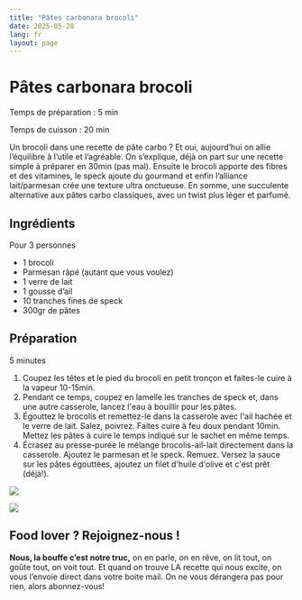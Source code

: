 ```yaml
---
title: "Pâtes carbonara brocoli"
date: 2025-05-28
lang: fr
layout: page
---
```

# Pâtes carbonara brocoli

Temps de préparation : 5 min

Temps de cuisson : 20 min

Un brocoli dans une recette de pâte carbo ? Et oui, aujourd’hui on allie l’équilibre à l’utile et l’agréable. On s’explique, déjà on part sur une recette simple à préparer en 30min (pas mal). Ensuite le brocoli apporte des fibres et des vitamines, le speck ajoute du gourmand et enfin l’alliance lait/parmesan crée une texture ultra onctueuse. En somme, une succulente alternative aux pâtes carbo classiques, avec un twist plus léger et parfumé.

## Ingrédients

Pour 3 personnes

-   1 brocoli
-   Parmesan râpé (autant que vous voulez)
-   1 verre de lait
-   1 gousse d’ail
-   10 tranches fines de speck
-   300gr de pâtes

## Préparation

5 minutes

1.  Coupez les têtes et le pied du brocoli en petit tronçon et faites-le cuire à la vapeur 10-15min.
2.  Pendant ce temps, coupez en lamelle les tranches de speck et, dans une autre casserole, lancez l'eau à bouillir pour les pâtes.
3.  Égouttez le brocolis et remettez-le dans la casserole avec l'ail hachée et le verre de lait. Salez, poivrez. Faites cuire à feu doux pendant 10min. Mettez les pâtes à cuire le temps indiqué sur le sachet en même temps.
4.  Écrasez au presse-purée le mélange brocolis-ail-lait directement dans la casserole. Ajoutez le parmesan et le speck. Remuez. Versez la sauce sur les pâtes égouttées, ajoutez un filet d'huile d'olive et c'est prêt (déjà!).

![](https://recettes.belly-media.com/wp-content/uploads/2025/02/pasta-broccoli-5-8-scaled-1-1280x1280.jpg)

![](https://recettes.belly-media.com/wp-content/uploads/2022/09/belly-nl-cta.jpg)

## Food lover ? Rejoignez-nous !

**Nous, la bouffe c’est notre truc,** on en parle, on en rêve, on lit tout, on goûte tout, on voit tout. Et quand on trouve LA recette qui nous excite, on vous l’envoie direct dans votre boite mail. On ne vous dérangera pas pour rien, alors abonnez-vous!